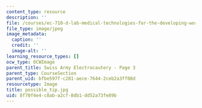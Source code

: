 ```yaml
---
content_type: resource
description: ''
file: /courses/ec-710-d-lab-medical-technologies-for-the-developing-world-spring-2010/8f70f4e4c8aba2cf8db1dd52a73fe89b_possible_tip.jpg
file_type: image/jpeg
image_metadata:
  caption: ''
  credit: ''
  image-alt: ''
learning_resource_types: []
ocw_type: OCWImage
parent_title: Swiss Army Electrocautery - Page 3
parent_type: CourseSection
parent_uid: bfbe597f-c281-aece-7644-2ceb2a3ff08d
resourcetype: Image
title: possible_tip.jpg
uid: 8f70f4e4-c8ab-a2cf-8db1-dd52a73fe89b
---
```


